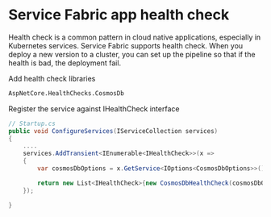 # Service Fabric app health check

Health check is a common pattern in cloud native applications, especially in Kubernetes services. Service Fabric supports health check. When you deploy a new version to a cluster, you can set up the  pipeline so that if the health is bad, the deployment fail. 

Add health check libraries

```bash
AspNetCore.HealthChecks.CosmosDb
```

Register the service against IHealthCheck interface

```csharp
// Startup.cs
public void ConfigureServices(IServiceCollection services)
{
    ....
    services.AddTransient<IEnumerable<IHealthCheck>>(x =>
    {
        var cosmosDbOptions = x.GetService<IOptions<CosmosDbOptions>>().Value;

        return new List<IHealthCheck>{new CosmosDbHealthCheck(cosmosDbOptions.ConnectionString)};
    });

}

```

